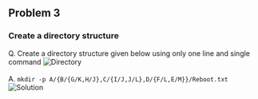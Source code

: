 ## Problem 3
### Create a directory structure 

Q. Create a directory structure given below using only one line and single command
![Directory](https://1.bp.blogspot.com/-x6vLWgVIU7Q/XvjlJyKJsnI/AAAAAAAAU0M/lmH8ddGkm90gXPNwUZCUvwCTN6XfJINZgCLcBGAsYHQ/s1600/Screenshot%2B2020-06-29%2Bat%2B12.12.55%2BAM.png)
<br><br>
A. `mkdir -p A/{B/{G/K,H/J},C/{I/J,J/L},D/{F/L,E/M}}/Reboot.txt`<br>
   ![Solution](https://i.ibb.co/fkc7VwZ/L6EVn0r.png)
   
